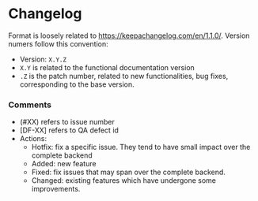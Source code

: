 # Changelog
Format is loosely related to https://keepachangelog.com/en/1.1.0/.
Version numers follow this convention:
- Version: `X.Y.Z`
- `X.Y` is related to the functional documentation version
- `.Z` is the patch number, related to new functionalities, bug fixes, corresponding to the base version.

### Comments
- (#XX) refers to issue number
- [DF-XX] refers to QA defect id
- Actions:  
  - Hotfix: fix a specific issue. They tend to have small impact over the complete backend
  - Added: new feature
  - Fixed: fix issues that may span over the complete backend.
  - Changed: existing features which have undergone some improvements.
